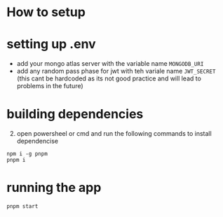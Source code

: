 # How to setup


# setting up .env
- add your mongo atlas server with the variable name `MONGODB_URI`
- add any random pass phase for jwt with teh variale name `JWT_SECRET` (this cant be hardcoded as its not good practice and will lead to problems in the future)


# building dependencies

2. open powersheel or cmd and run the following commands to install dependencise
```
npm i -g pnpm
pnpm i
```

# running the app

```pnpm start```
